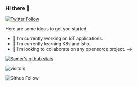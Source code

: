 ### Hi there 👋
<p>
  <a href="https://twitter.com/SamerZMD">
    <img alt="Twitter Follow" src="https://img.shields.io/twitter/follow/SamerZMD?style=for-the-badge">
  </a>
</p>

Here are some ideas to get you started:

- 🔭 I’m currently working on IoT applications.
- 🌱 I’m currently learning K8s and istio.
- 👯 I’m looking to collaborate on any opensorce project.
-->

[![Samer's github stats](https://github-readme-stats.vercel.app/api?username=samerzmd&show_icons=true&theme=tokyonight&hide_border=true)](https://github.com/samerzmd/github-readme-stats)

![visitors](https://visitor-badge.glitch.me/badge?page_id=samerzmd)
<p>
  <img alt="Github Follow" src="https://img.shields.io/github/followers/samerzmd?style=social">
</p>
                    
